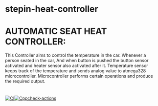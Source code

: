 # stepin-heat-controller
   
   # AUTOMATIC SEAT HEAT CONTROLLER:
                     
                     
This Controller aims to control the temperature in the car. Whenever a person seated in the car, And when button is pushed the button sensor activated and heater sensor also activated after it. Temperature sensor keeps track of the temperature and sends analog value to atmega328 microcontroller. Microcontroller performs certain operations and produce the required output.
#
[![CI](https://github.com/bhargavi-muppirisetti/stepin-heat-controller/actions/workflows/compile.yml/badge.svg)](https://github.com/bhargavi-muppirisetti/stepin-heat-controller/actions/workflows/compile.yml)[![Cppcheck-actions](https://github.com/bhargavi-muppirisetti/stepin-heat-controller/actions/workflows/cppcheck.yml/badge.svg)](https://github.com/bhargavi-muppirisetti/stepin-heat-controller/actions/workflows/cppcheck.yml)
